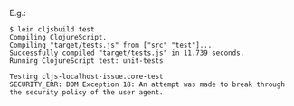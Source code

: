 E.g.:


    $ lein cljsbuild test
    Compiling ClojureScript.
    Compiling "target/tests.js" from ["src" "test"]...
    Successfully compiled "target/tests.js" in 11.739 seconds.
    Running ClojureScript test: unit-tests
    
    Testing cljs-localhost-issue.core-test 
    SECURITY_ERR: DOM Exception 18: An attempt was made to break through the security policy of the user agent.

